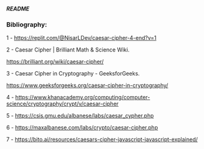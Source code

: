 ##### README


### Bibliography:

1 - https://replit.com/@NisarLDev/caesar-cipher-4-end?v=1



2 - Caesar Cipher | Brilliant Math & Science Wiki.

  https://brilliant.org/wiki/caesar-cipher/

3 - Caesar Cipher in Cryptography - GeeksforGeeks.

  https://www.geeksforgeeks.org/caesar-cipher-in-cryptography/

4 - https://www.khanacademy.org/computing/computer-science/cryptography/crypt/v/caesar-cipher

5 - https://csis.gmu.edu/albanese/labs/caesar_cypher.php

6 - https://maxalbanese.com/labs/crypto/caesar-cipher.php

7 - https://bito.ai/resources/caesars-cipher-javascript-javascript-explained/
